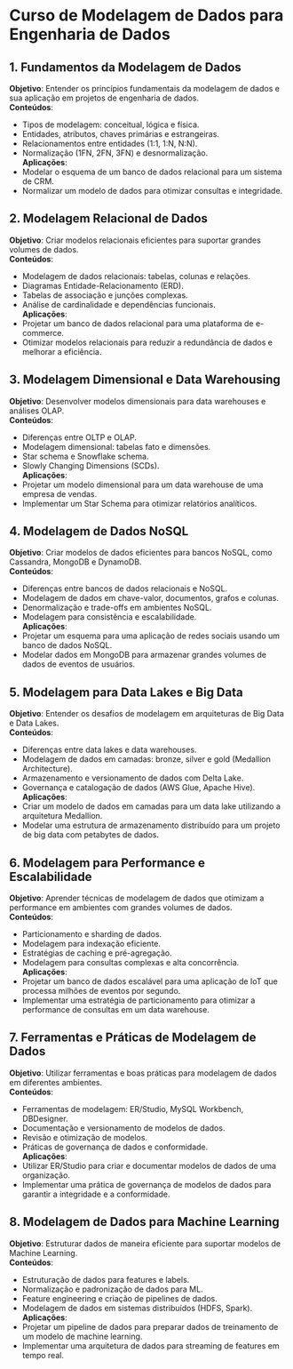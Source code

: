 # Curso de Modelagem de Dados para Engenharia de Dados

## 1. Fundamentos da Modelagem de Dados
**Objetivo**: Entender os princípios fundamentais da modelagem de dados e sua aplicação em projetos de engenharia de dados.  
**Conteúdos**:
- Tipos de modelagem: conceitual, lógica e física.
- Entidades, atributos, chaves primárias e estrangeiras.
- Relacionamentos entre entidades (1:1, 1:N, N:N).
- Normalização (1FN, 2FN, 3FN) e desnormalização.  
**Aplicações**:
- Modelar o esquema de um banco de dados relacional para um sistema de CRM.
- Normalizar um modelo de dados para otimizar consultas e integridade.

## 2. Modelagem Relacional de Dados
**Objetivo**: Criar modelos relacionais eficientes para suportar grandes volumes de dados.  
**Conteúdos**:
- Modelagem de dados relacionais: tabelas, colunas e relações.
- Diagramas Entidade-Relacionamento (ERD).
- Tabelas de associação e junções complexas.
- Análise de cardinalidade e dependências funcionais.  
**Aplicações**:
- Projetar um banco de dados relacional para uma plataforma de e-commerce.
- Otimizar modelos relacionais para reduzir a redundância de dados e melhorar a eficiência.

## 3. Modelagem Dimensional e Data Warehousing
**Objetivo**: Desenvolver modelos dimensionais para data warehouses e análises OLAP.  
**Conteúdos**:
- Diferenças entre OLTP e OLAP.
- Modelagem dimensional: tabelas fato e dimensões.
- Star schema e Snowflake schema.
- Slowly Changing Dimensions (SCDs).  
**Aplicações**:
- Projetar um modelo dimensional para um data warehouse de uma empresa de vendas.
- Implementar um Star Schema para otimizar relatórios analíticos.

## 4. Modelagem de Dados NoSQL
**Objetivo**: Criar modelos de dados eficientes para bancos NoSQL, como Cassandra, MongoDB e DynamoDB.  
**Conteúdos**:
- Diferenças entre bancos de dados relacionais e NoSQL.
- Modelagem de dados em chave-valor, documentos, grafos e colunas.
- Denormalização e trade-offs em ambientes NoSQL.
- Modelagem para consistência e escalabilidade.  
**Aplicações**:
- Projetar um esquema para uma aplicação de redes sociais usando um banco de dados NoSQL.
- Modelar dados em MongoDB para armazenar grandes volumes de dados de eventos de usuários.

## 5. Modelagem para Data Lakes e Big Data
**Objetivo**: Entender os desafios de modelagem em arquiteturas de Big Data e Data Lakes.  
**Conteúdos**:
- Diferenças entre data lakes e data warehouses.
- Modelagem de dados em camadas: bronze, silver e gold (Medallion Architecture).
- Armazenamento e versionamento de dados com Delta Lake.
- Governança e catalogação de dados (AWS Glue, Apache Hive).  
**Aplicações**:
- Criar um modelo de dados em camadas para um data lake utilizando a arquitetura Medallion.
- Modelar uma estrutura de armazenamento distribuído para um projeto de big data com petabytes de dados.

## 6. Modelagem para Performance e Escalabilidade
**Objetivo**: Aprender técnicas de modelagem de dados que otimizam a performance em ambientes com grandes volumes de dados.  
**Conteúdos**:
- Particionamento e sharding de dados.
- Modelagem para indexação eficiente.
- Estratégias de caching e pré-agregação.
- Modelagem para consultas complexas e alta concorrência.  
**Aplicações**:
- Projetar um banco de dados escalável para uma aplicação de IoT que processa milhões de eventos por segundo.
- Implementar uma estratégia de particionamento para otimizar a performance de consultas em um data warehouse.

## 7. Ferramentas e Práticas de Modelagem de Dados
**Objetivo**: Utilizar ferramentas e boas práticas para modelagem de dados em diferentes ambientes.  
**Conteúdos**:
- Ferramentas de modelagem: ER/Studio, MySQL Workbench, DBDesigner.
- Documentação e versionamento de modelos de dados.
- Revisão e otimização de modelos.
- Práticas de governança de dados e conformidade.  
**Aplicações**:
- Utilizar ER/Studio para criar e documentar modelos de dados de uma organização.
- Implementar uma prática de governança de modelos de dados para garantir a integridade e a conformidade.

## 8. Modelagem de Dados para Machine Learning
**Objetivo**: Estruturar dados de maneira eficiente para suportar modelos de Machine Learning.  
**Conteúdos**:
- Estruturação de dados para features e labels.
- Normalização e padronização de dados para ML.
- Feature engineering e criação de pipelines de dados.
- Modelagem de dados em sistemas distribuídos (HDFS, Spark).  
**Aplicações**:
- Projetar um pipeline de dados para preparar dados de treinamento de um modelo de machine learning.
- Implementar uma arquitetura de dados para streaming de features em tempo real.
